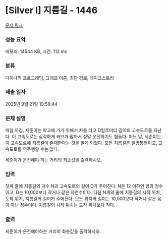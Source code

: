 # [Silver I] 지름길 - 1446 

[문제 링크](https://www.acmicpc.net/problem/1446) 

### 성능 요약

메모리: 14544 KB, 시간: 112 ms

### 분류

다이나믹 프로그래밍, 그래프 이론, 최단 경로, 데이크스트라

### 제출 일자

2025년 9월 21일 19:58:44

### 문제 설명

<p>매일 아침, 세준이는 학교에 가기 위해서 차를 타고 D킬로미터 길이의 고속도로를 지난다. 이 고속도로는 심각하게 커브가 많아서 정말 운전하기도 힘들다. 어느 날, 세준이는 이 고속도로에 지름길이 존재한다는 것을 알게 되었다. 모든 지름길은 일방통행이고, 고속도로를 역주행할 수는 없다.</p>

<p>세준이가 운전해야 하는 거리의 최솟값을 출력하시오.</p>

### 입력 

 <p>첫째 줄에 지름길의 개수 N과 고속도로의 길이 D가 주어진다. N은 12 이하인 양의 정수이고, D는 10,000보다 작거나 같은 자연수이다. 다음 N개의 줄에 지름길의 시작 위치, 도착 위치, 지름길의 길이가 주어진다. 모든 위치와 길이는 10,000보다 작거나 같은 음이 아닌 정수이다. 지름길의 시작 위치는 도착 위치보다 작다.</p>

### 출력 

 <p>세준이가 운전해야하는 거리의 최솟값을 출력하시오.</p>

